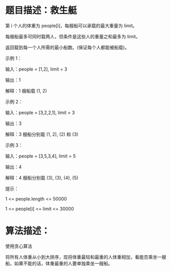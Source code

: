 # 题目描述：救生艇
第 i 个人的体重为 people[i]，每艘船可以承载的最大重量为 limit。

每艘船最多可同时载两人，但条件是这些人的重量之和最多为 limit。

返回载到每一个人所需的最小船数。(保证每个人都能被船载)。

 

示例 1：

输入：people = [1,2], limit = 3

输出：1

解释：1 艘船载 (1, 2)

示例 2：

输入：people = [3,2,2,1], limit = 3

输出：3

解释：3 艘船分别载 (1, 2), (2) 和 (3)

示例 3：

输入：people = [3,5,3,4], limit = 5

输出：4

解释：4 艘船分别载 (3), (3), (4), (5)

提示：

1 <= people.length <= 50000

1 <= people[i] <= limit <= 30000


# 算法描述：

使用贪心算法

将所有人体重从小到大排序，现将体重最轻和最重的人体重相加，看能否乘坐一艘船，如果不能的话，体重最重的人要单独乘坐一艘船。
